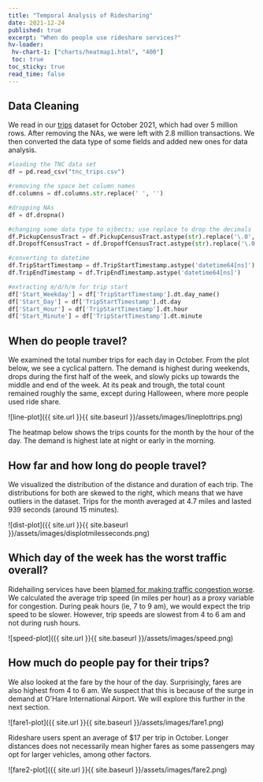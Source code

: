 ```yaml
---
title: "Temporal Analysis of Ridesharing"
date: 2021-12-24
published: true
excerpt: "When do people use rideshare services?"
hv-loader:
 hv-chart-1: ["charts/heatmap1.html", "400"]
 toc: true
toc_sticky: true
read_time: false
---
```



## Data Cleaning
We read in our [trips] dataset for October 2021, which had over 5 million rows. After removing the NAs, we were left with 2.8 million transactions. We then converted the data type of some fields and added new ones for data analysis. 

```python
#loading the TNC data set
df = pd.read_csv("tnc_trips.csv")

#removing the space bet column names
df.columns = df.columns.str.replace(' ', '')

#dropping NAs
df = df.dropna()

#changing some data type to ojbects; use replace to drop the decimals
df.PickupCensusTract = df.PickupCensusTract.astype(str).replace('\.0', '', regex=True)
df.DropoffCensusTract = df.DropoffCensusTract.astype(str).replace('\.0', '', regex=True)

#converting to datetime
df.TripStartTimestamp = df.TripStartTimestamp.astype('datetime64[ns]')
df.TripEndTimestamp = df.TripEndTimestamp.astype('datetime64[ns]')

#extracting m/d/h/m for trip start
df['Start_Weekday'] = df['TripStartTimestamp'].dt.day_name()
df['Start_Day'] = df['TripStartTimestamp'].dt.day
df['Start_Hour'] = df['TripStartTimestamp'].dt.hour
df['Start_Minute'] = df['TripStartTimestamp'].dt.minute
```

[trips]: https://data.cityofchicago.org/Transportation/Transportation-Network-Providers-Trips/m6dm-c72p

## When do people travel?
We examined the total number trips for each day in October. From the plot below, we see a cyclical pattern. The demand is highest during weekends, drops during the first half of the week, and slowly picks up towards the middle and end of the week. At its peak and trough, the total count remained roughly the same, except during Halloween, where more people used ride share. 

![line-plot]({{ site.url }}{{ site.baseurl }}/assets/images/lineplottrips.png)

The heatmap below shows the trips counts for the month by the hour of the day. The demand is highest late at night or early in the morning. 
<div id="hv-chart-1"></div>

## How far and how long do people travel?
We visualized the distribution of the distance and duration of each trip. The distributions for both are skewed to the right, which means that we have outliers in the dataset. Trips for the month averaged at 4.7 miles and lasted 939 seconds (around 15 minutes).

![dist-plot]({{ site.url }}{{ site.baseurl }}/assets/images/displotmilesseconds.png)

## Which day of the week has the worst traffic overall?
Ridehailing services have been [blamed for making traffic congestion worse]. We calculated the average trip speed (in miles per hour) as a proxy variable for congestion. During peak hours (ie, 7 to 9 am), we would expect the trip speed to be slower. However, trip speeds are slowest from 4 to 6 am and not during rush hours. 

![speed-plot]({{ site.url }}{{ site.baseurl }}/assets/images/speed.png)

[blamed for making traffic congestion worse]: https://www.cmap.illinois.gov/documents/10180/844024/03.16_18_Whats+making+traffic+worse+in+Chicago+Signs+point+to+Uber+Lyft_CRAINS.pdf/143a4c91-bbae-04b3-2359-d03118159b7e

## How much do people pay for their trips?
We also looked at the fare by the hour of the day. Surprisingly, fares are also highest from 4 to 6 am. We suspect that this is because of the surge in demand at O'Hare International Airport. We will explore this further in the next section.

![fare1-plot]({{ site.url }}{{ site.baseurl }}/assets/images/fare1.png)

Rideshare users spent an average of $17 per trip in October. Longer distances does not necessarily mean higher fares as some passengers may opt for larger vehicles, among other factors. 

![fare2-plot]({{ site.url }}{{ site.baseurl }}/assets/images/fare2.png)
